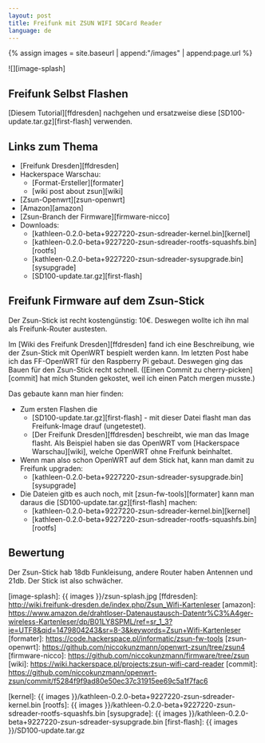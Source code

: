 ```yaml
---
layout: post
title: Freifunk mit ZSUN WIFI SDCard Reader
language: de
---
```


{% assign images = site.baseurl | append:"/images" | append:page.url %}

![][image-splash]

Freifunk Selbst Flashen
-----------------------

[Diesem Tutorial][ffdresden] nachgehen und ersatzweise diese
[SD100-update.tar.gz][first-flash] verwenden.

Links zum Thema
---------------

- [Freifunk Dresden][ffdresden]
- Hackerspace Warschau:
  - [Format-Ersteller][formater]
  - [wiki post about zsun][wiki]
- [Zsun-Openwrt][zsun-openwrt]
- [Amazon][amazon]
- [Zsun-Branch der Firmware][firmware-nicco]
- Downloads:
  - [kathleen-0.2.0-beta+9227220-zsun-sdreader-kernel.bin][kernel]
  - [kathleen-0.2.0-beta+9227220-zsun-sdreader-rootfs-squashfs.bin][rootfs]
  - [kathleen-0.2.0-beta+9227220-zsun-sdreader-sysupgrade.bin][sysupgrade]
  - [SD100-update.tar.gz][first-flash]

Freifunk Firmware auf dem Zsun-Stick
------------------------------------

Der Zsun-Stick ist recht kostengünstig: 10€.
Deswegen wollte ich ihn mal als Freifunk-Router austesten.

Im [Wiki des Freifunk Dresden][ffdresden] fand ich eine Beschreibung, wie
der Zsun-Stick mit OpenWRT bespielt werden kann.
Im letzten Post habe ich das FF-OpenWRT für den Raspberry Pi gebaut.
Deswegen ging das Bauen für den Zsun-Stick recht schnell.
([Einen Commit zu cherry-picken][commit] hat mich Stunden gekostet, weil ich einen Patch mergen musste.)

Das gebaute kann man hier finden:

- Zum ersten Flashen die
  - [SD100-update.tar.gz][first-flash] - mit dieser Datei flasht man das
    Freifunk-Image drauf (ungetestet).
  - [Der Freifunk Dresden][ffdresden] beschreibt, wie man das Image flasht.
    Als Beispiel haben sie das OpenWRT vom [Hackerspace Warschau][wiki],
    welche OpenWRT ohne Freifunk beinhaltet.
- Wenn man also schon OpenWRT auf dem Stick hat, kann man damit zu Freifunk
  upgraden:
  - [kathleen-0.2.0-beta+9227220-zsun-sdreader-sysupgrade.bin][sysupgrade]
- Die Dateien gitb es auch noch, mit [zsun-fw-tools][formater] kann man daraus
  die [SD100-update.tar.gz][first-flash] machen:
  - [kathleen-0.2.0-beta+9227220-zsun-sdreader-kernel.bin][kernel]
  - [kathleen-0.2.0-beta+9227220-zsun-sdreader-rootfs-squashfs.bin][rootfs]

Bewertung
---------

Der Zsun-Stick hab 18db Funkleisung, andere Router haben Antennen und 21db.
Der Stick ist also schwächer.


[image-splash]: {{ images }}/zsun-splash.jpg
[ffdresden]: http://wiki.freifunk-dresden.de/index.php/Zsun_Wifi-Kartenleser
[amazon]: https://www.amazon.de/drahtloser-Datenaustausch-Datentr%C3%A4ger-wireless-Kartenleser/dp/B01LY8SPML/ref=sr_1_3?ie=UTF8&qid=1479804243&sr=8-3&keywords=Zsun+Wifi-Kartenleser
[formater]: https://code.hackerspace.pl/informatic/zsun-fw-tools
[zsun-openwrt]: https://github.com/niccokunzmann/openwrt-zsun/tree/zsun4
[firmware-nicco]: https://github.com/niccokunzmann/firmware/tree/zsun
[wiki]: https://wiki.hackerspace.pl/projects:zsun-wifi-card-reader
[commit]: https://github.com/niccokunzmann/openwrt-zsun/commit/f5284f9f9ad80e50ec37c31915ee69c5a1f7fac6

[kernel]: {{ images }}/kathleen-0.2.0-beta+9227220-zsun-sdreader-kernel.bin
[rootfs]: {{ images }}/kathleen-0.2.0-beta+9227220-zsun-sdreader-rootfs-squashfs.bin
[sysupgrade]: {{ images }}/kathleen-0.2.0-beta+9227220-zsun-sdreader-sysupgrade.bin
[first-flash]: {{ images }}/SD100-update.tar.gz
